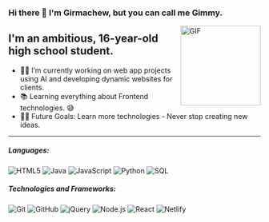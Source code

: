 ### Hi there 👋 I'm Girmachew, but you can call me Gimmy.

<img align="right" alt="GIF" height="160px" src="https://user-images.githubusercontent.com/74038190/212748830-4c709398-a386-4761-84d7-9e10b98fbe6e.gif" />

## I'm an ambitious, 16-year-old high school student.

- 👨‍💻 I’m currently working on web app projects using AI and developing dynamic websites for clients.
- 📚 Learning everything about Frontend technologies. 😅
- 💪🏼 Future Goals: Learn more technologies - Never stop creating new ideas.

---

##### Languages:


![HTML5](https://img.shields.io/badge/-HTML5-000000?style=flat&logo=html5)
![Java](https://img.shields.io/badge/-Java-000000?style=flat&logo=java)
![JavaScript](https://img.shields.io/badge/-JavaScript-000000?style=flat&logo=javascript)
![Python](https://img.shields.io/badge/-Python-000000?style=flat&logo=python)
![SQL](https://img.shields.io/badge/-SQL-000000?style=flat&logo=postgresql)

##### Technologies and Frameworks:

![Git](https://img.shields.io/badge/-Git-222222?style=flat&logo=git&logoColor=F05032)
![GitHub](https://img.shields.io/badge/-GitHub-222222?style=flat&logo=github&logoColor=181717)
![jQuery](https://img.shields.io/badge/-jQuery-222222?style=flat&logo=jQuery&logoColor=0769AD)
![Node.js](https://img.shields.io/badge/-Node.js-222222?style=flat&logo=node.js&logoColor=339933)
![React](https://img.shields.io/badge/-React-222222?style=flat&logo=React&logoColor=61DAFB)
![Netlify](https://img.shields.io/badge/-Netlify-222222?style=flat-square&logo=netlify)
<br/>

